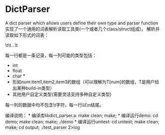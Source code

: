 DictParser
==========

A dict parser which allows users define their own type and parser function
实现了一个通用的词表解析读取工具类(一个或者几个class/struct组成)，
解析并读取如下形式的词表：

   <col1>\t<col2>\t...\t<coln>

每一行都是一条记录，每一列可能的类型包括：

   * int
   * float
   * char *
   * 形如num:item1,item2,item3的数组（可以理解为T[num]的数组，T是用户给出某种build-in类型）
   * 其他用户自定义类型(需要灵活支持多种自定义类型)

每一列的数据中均不包含\t字符，每一行以\n结尾。

编译说明：
    * 编译库libdict_parser.a: make clean; make;
    * 编译运行demo: cd demo; make clean; make; ./demo
    * 编译运行unitest: cd unitest; make clean; make; cd output; ./test_parser 2>log
